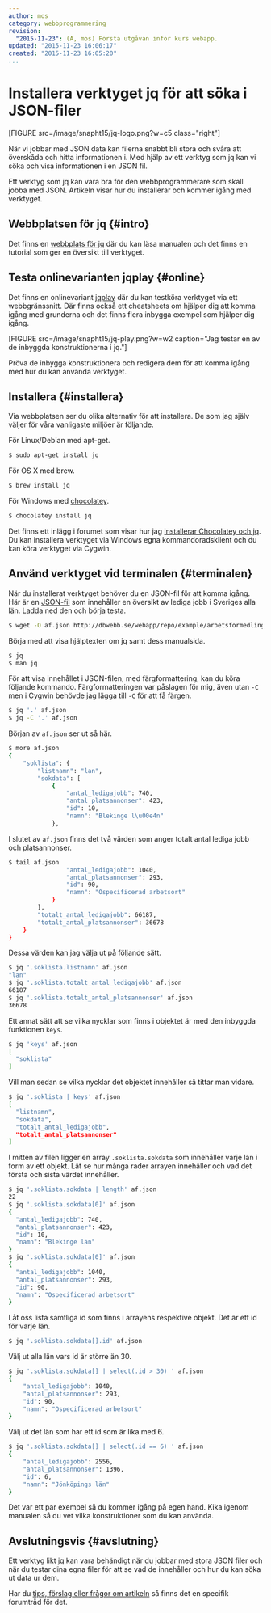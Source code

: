 ```yaml
---
author: mos
category: webbprogrammering
revision:
  "2015-11-23": (A, mos) Första utgåvan inför kurs webapp.
updated: "2015-11-23 16:06:17"
created: "2015-11-23 16:05:20"
...
```

Installera verktyget jq för att söka i JSON-filer
==================================

[FIGURE src=/image/snapht15/jq-logo.png?w=c5 class="right"]

När vi jobbar med JSON data kan filerna snabbt bli stora och svåra att överskåda och hitta informationen i. Med hjälp av ett verktyg som jq kan vi söka och visa informationen i en JSON fil.

Ett verktyg som jq kan vara bra för den webbprogrammerare som skall jobba med JSON. Artikeln visar hur du installerar och kommer igång med verktyget.

<!--more-->



Webbplatsen för jq {#intro}
--------------------------------------

Det finns en [webbplats för jq](https://stedolan.github.io/jq/) där du kan läsa manualen och det finns en tutorial som ger en översikt till verktyget.



Testa onlinevarianten jqplay {#online}
--------------------------------------

Det finns en onlinevariant [jqplay](https://jqplay.org/) där du kan testköra verktyget via ett webbgränssnitt. Där finns också ett cheatsheets om hjälper dig att komma igång med grunderna och det finns flera inbygga exempel som hjälper dig igång.

[FIGURE src=/image/snapht15/jq-play.png?w=w2 caption="Jag testar en av de inbyggda konstruktionerna i jq."]

Pröva de inbygga konstruktionera och redigera dem för att komma igång med hur du kan använda verktyget.



Installera {#installera}
--------------------------------------

Via webbplatsen ser du olika alternativ för att installera. De som jag själv väljer för våra vanligaste miljöer är följande.

För Linux/Debian med apt-get.

```bash
$ sudo apt-get install jq
```

För OS X med brew.

```bash
$ brew install jq
```

För Windows med [chocolatey](https://chocolatey.org/).

```bash
$ chocolatey install jq
```

Det finns ett inlägg i forumet som visar hur jag [installerar Chocolatey och jq](f/40159). Du kan installera verktyget via Windows egna kommandoradsklient och du kan köra verktyget via Cygwin.



Använd verktyget vid terminalen {#terminalen}
--------------------------------------

När du installerat verktyget behöver du en JSON-fil för att komma igång. Här är en [JSON-fil](webapp/repo/example/arbetsformedlingen/soklista_lan.json) som innehåller en översikt av lediga jobb i Sveriges alla län. Ladda ned den och börja testa.

```bash
$ wget -O af.json http://dbwebb.se/webapp/repo/example/arbetsformedlingen/soklista_lan.json
```

Börja med att visa hjälptexten om jq samt dess manualsida.

```bash
$ jq
$ man jq
```

För att visa innehållet i JSON-filen, med färgformattering, kan du köra följande kommando. Färgformatteringen var påslagen för mig, även utan `-C` men i Cygwin behövde jag lägga till `-C` för att få färgen.

```bash
$ jq '.' af.json
$ jq -C '.' af.json
```

Början av `af.json` ser ut så här.

```bash
$ more af.json
{
    "soklista": {
        "listnamn": "lan",
        "sokdata": [
            {
                "antal_ledigajobb": 740,
                "antal_platsannonser": 423,
                "id": 10,
                "namn": "Blekinge l\u00e4n"
            },
```

I slutet av `af.json` finns det två värden som anger totalt antal lediga jobb och platsannonser.

```bash
$ tail af.json
                "antal_ledigajobb": 1040,
                "antal_platsannonser": 293,
                "id": 90,
                "namn": "Ospecificerad arbetsort"
            }
        ],
        "totalt_antal_ledigajobb": 66187,
        "totalt_antal_platsannonser": 36678
    }
}
```

Dessa värden kan jag välja ut på följande sätt.

```bash
$ jq '.soklista.listnamn' af.json
"lan"
$ jq '.soklista.totalt_antal_ledigajobb' af.json
66187
$ jq '.soklista.totalt_antal_platsannonser' af.json
36678
```

Ett annat sätt att se vilka nycklar som finns i objektet är med den inbyggda funktionen `keys`.

```bash
$ jq 'keys' af.json
[
  "soklista"
]
```

Vill man sedan se vilka nycklar det objektet innehåller så tittar man vidare.

```bash
$ jq '.soklista | keys' af.json 
[
  "listnamn",
  "sokdata",
  "totalt_antal_ledigajobb",
  "totalt_antal_platsannonser"
]
```

I mitten av filen ligger en array `.soklista.sokdata` som innehåller varje län i form av ett objekt. Låt se hur många rader arrayen innehåller och vad det första och sista värdet innehåller.

```bash
$ jq '.soklista.sokdata | length' af.json
22
$ jq '.soklista.sokdata[0]' af.json
{
  "antal_ledigajobb": 740,
  "antal_platsannonser": 423,
  "id": 10,
  "namn": "Blekinge län"
}
$ jq '.soklista.sokdata[0]' af.json
{
  "antal_ledigajobb": 1040,
  "antal_platsannonser": 293,
  "id": 90,
  "namn": "Ospecificerad arbetsort"
}
```

Låt oss lista samtliga id som finns i arrayens respektive objekt. Det är ett id för varje län.

```bash
$ jq '.soklista.sokdata[].id' af.json 
```

Välj ut alla län vars id är större än 30.

```bash
$ jq '.soklista.sokdata[] | select(.id > 30) ' af.json 
{
    "antal_ledigajobb": 1040,
    "antal_platsannonser": 293,
    "id": 90,
    "namn": "Ospecificerad arbetsort"
}
```

Välj ut det län som har ett id som är lika med 6.

```bash
$ jq '.soklista.sokdata[] | select(.id == 6) ' af.json 
{
    "antal_ledigajobb": 2556,
    "antal_platsannonser": 1396,
    "id": 6,
    "namn": "Jönköpings län"
}
```

Det var ett par exempel så du kommer igång på egen hand. Kika igenom manualen så du vet vilka konstruktioner som du kan använda.



Avslutningsvis {#avslutning}
--------------------------------------

Ett verktyg likt jq kan vara behändigt när du jobbar med stora JSON filer och när du testar dina egna filer för att se vad de innehåller och hur du kan söka ut data ur dem.

Har du [tips, förslag eller frågor om artikeln](t/4861) så finns det en specifik forumtråd för det.
 



